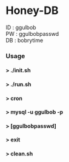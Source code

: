 # Honey-DB

ID : ggulbob<br>
PW : ggulbobpasswd<br>
DB : bobrytime<br>

### Usage
#### > ./init.sh
#### > ./run.sh
#### > cron
#### > mysql -u ggulbob -p
#### > [ggulbobpasswd]
#### > exit
#### > clean.sh
